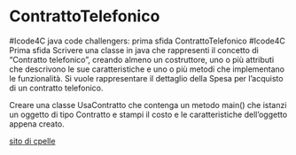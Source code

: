 # ContrattoTelefonico
#Icode4C java code challengers: prima sfida ContrattoTelefonico
#Icode4C Prima sfida
Scrivere una classe in java che rappresenti il concetto di “Contratto telefonico”, creando almeno un costruttore, uno o più attributi che descrivono le sue caratteristiche e uno o più metodi che implementano le funzionalità. Si vuole rappresentare il dettaglio della Spesa per l’acquisto di un contratto telefonico.

Creare una classe UsaContratto che contenga un metodo main() che istanzi un oggetto di tipo Contratto e stampi il costo e le caratteristiche dell’oggetto appena creato.
	
[sito di cpelle](https://www.cpelle.it/didattica/page9.html)
